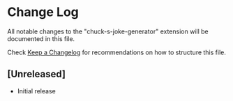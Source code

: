 # Change Log

All notable changes to the "chuck-s-joke-generator" extension will be documented in this file.

Check [Keep a Changelog](http://keepachangelog.com/) for recommendations on how to structure this file.

## [Unreleased]

- Initial release
